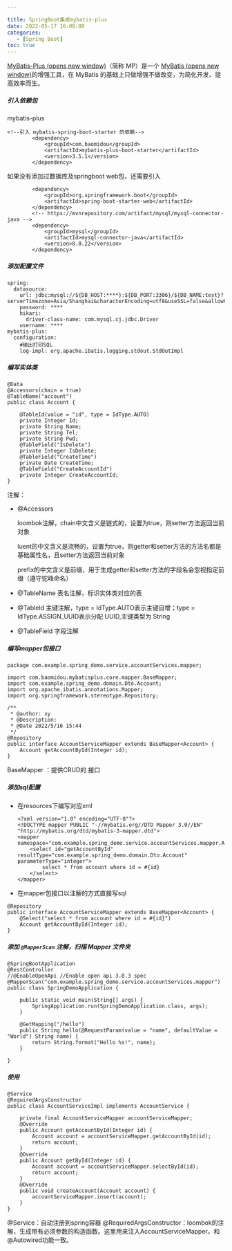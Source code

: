 ```yaml
---

title: SpringBoot集成mybatis-plus
date: 2022-05-17 16:08:00
categories: 
   - [Spring Boot] 
toc: true
---
```


[MyBatis-Plus (opens new window)](https://github.com/baomidou/mybatis-plus)（简称 MP）是一个 [MyBatis (opens new window)](https://www.mybatis.org/mybatis-3/)的增强工具，在 MyBatis 的基础上只做增强不做改变，为简化开发、提高效率而生。

<!--more-->

##### 引入依赖包

mybatis-plus

```
<!--引入 mybatis-spring-boot-starter 的依赖-->
        <dependency>
            <groupId>com.baomidou</groupId>
            <artifactId>mybatis-plus-boot-starter</artifactId>
            <version>3.5.1</version>
        </dependency>
```

如果没有添加过数据库及springboot web包，还需要引入

```
		<dependency>
            <groupId>org.springframework.boot</groupId>
            <artifactId>spring-boot-starter-web</artifactId>
        </dependency>
        <!-- https://mvnrepository.com/artifact/mysql/mysql-connector-java -->
        <dependency>
            <groupId>mysql</groupId>
            <artifactId>mysql-connector-java</artifactId>
            <version>8.0.22</version>
        </dependency>
```

##### 添加配置文件

```
spring:
  datasource:
    url: jdbc:mysql://${DB_HOST:****}:${DB_PORT:3306}/${DB_NAME:test}?serverTimezone=Asia/Shanghai&characterEncoding=utf8&useSSL=false&allowPublicKeyRetrieval=true
    password: ****
    hikari:
      driver-class-name: com.mysql.cj.jdbc.Driver
    username: ****
mybatis-plus:
  configuration:
    #输出打印SQL
    log-impl: org.apache.ibatis.logging.stdout.StdOutImpl
```



##### 编写实体类

```
@Data
@Accessors(chain = true)
@TableName("account")
public class Account {

    @TableId(value = "id", type = IdType.AUTO)
    private Integer Id;
    private String Name;
    private String Tel;
    private String Pwd;
    @TableField("IsDelete")
    private Integer IsDelete;
    @TableField("CreateTime")
    private Date CreateTime;
    @TableField("CreateAccountId")
    private Integer CreateAccountId;
}
```

注解：

- @Accessors		

  ​		loombok注解，chain中文含义是链式的，设置为true，则setter方法返回当前对象

  ​    	luent的中文含义是流畅的，设置为true，则getter和setter方法的方法名都是基础属性名，且setter方法返回当前对象

  ​		prefix的中文含义是前缀，用于生成getter和setter方法的字段名会忽视指定前缀（遵守驼峰命名）

- @TableName	表名注解，标识实体类对应的表

- @TableId		   主键注解，type = IdType.AUTO表示主键自增；type = IdType.ASSIGN_UUID表示分配 UUID,主键类型为 String

- @TableField	  字段注解

[更多注解]: https://baomidou.com/pages/223848/

##### 编写mapper包接口

```
package com.example.spring_demo.service.accountServices.mapper;

import com.baomidou.mybatisplus.core.mapper.BaseMapper;
import com.example.spring_demo.domain.Dto.Account;
import org.apache.ibatis.annotations.Mapper;
import org.springframework.stereotype.Repository;

/**
 * @author: xy
 * @Description:
 * @Date 2022/5/16 15:44
 */
@Repository
public interface AccountServiceMapper extends BaseMapper<Account> {
    Account getAccountById(Integer id);
}
```

BaseMapper ：提供CRUD的 接口

##### 添加sql配置

- 在resources下编写对应xml

  ```
  <?xml version="1.0" encoding="UTF-8"?>
  <!DOCTYPE mapper PUBLIC "-//mybatis.org//DTD Mapper 3.0//EN" "http://mybatis.org/dtd/mybatis-3-mapper.dtd">
  <mapper namespace="com.example.spring_demo.service.accountServices.mapper.AccountServiceMapper">
      <select id="getAccountById" resultType="com.example.spring_demo.domain.Dto.Account" parameterType="integer">
          select * from account where id = #{id}
      </select>
  </mapper>
  ```

- 在mapper包接口以注解的方式直接写sql

```
@Repository
public interface AccountServiceMapper extends BaseMapper<Account> {
	@Select("select * from account where id = #{id}")
    Account getAccountById(Integer id);
}
```

##### 添加 `@MapperScan` 注解，扫描 Mapper 文件夹

```
@SpringBootApplication
@RestController
//@EnableOpenApi //Enable open api 3.0.3 spec
@MapperScan("com.example.spring_demo.service.accountServices.mapper")
public class SpringDemoApplication {

    public static void main(String[] args) {
        SpringApplication.run(SpringDemoApplication.class, args);
    }

    @GetMapping("/hello")
    public String hello(@RequestParam(value = "name", defaultValue = "World") String name) {
        return String.format("Hello %s!", name);
    }

}
```

##### 使用

```
@Service
@RequiredArgsConstructor
public class AccountServiceImpl implements AccountService {

    private final AccountServiceMapper accountServiceMapper;
    @Override
    public Account getAccountById(Integer id) {
        Account account = accountServiceMapper.getAccountById(id);
        return account;
    }
    @Override
    public Account getById(Integer id) {
        Account account = accountServiceMapper.selectById(id);
        return account;
    }
    @Override
    public void createAccount(Account account) {
        accountServiceMapper.insert(account);
    }
}
```

@Service：自动注册到spring容器
@RequiredArgsConstructor：loombok的注解，生成带有必须参数的构造函数。这里用来注入AccountServiceMapper，和@Autowired功能一致。



[loombok注解]: https://projectlombok.org/features/all
[mybatis-plus文档]: https://baomidou.com/

